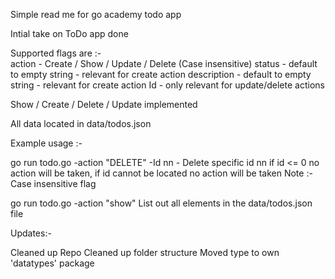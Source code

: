 Simple read me for go academy todo app

Intial take on ToDo app done

Supported flags are :-  
    action      - Create / Show / Update / Delete (Case insensitive)
    status      - default to empty string - relevant for create action
    description - default to empty string - relevant for create action
    Id          - only relevant for update/delete actions

Show / Create / Delete / Update implemented

All data located in data/todos.json

Example usage :- 

go run todo.go -action "DELETE" -Id nn - Delete specific id nn
if id <= 0 no action will be taken, if id cannot be located no action will be taken
Note :- Case insensitive flag

go run todo.go -action "show" 
List out all elements in the data/todos.json file

Updates:-

Cleaned up Repo
Cleaned up folder structure
Moved type to own 'datatypes' package